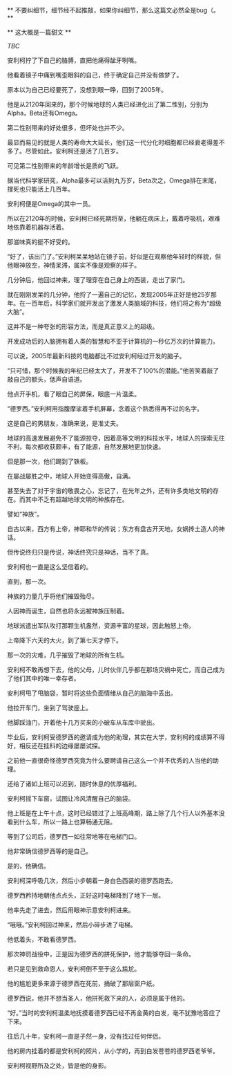 ** 不要纠细节，细节经不起推敲，如果你纠细节，那么这篇文必然全是bug（。 **

** 这大概是一篇甜文 **

_TBC_

安利柯拧了下自己的胳膊，直把他痛得龇牙咧嘴。



他看着镜子中痛到嘴歪眼斜的自己，终于确定自己并没有做梦了。



原本以为自己已经要死了，没想到眼一睁，回到了2005年。



他是从2120年回来的，那个时候地球的人类已经进化出了第二性别，分别为Alpha，Beta还有Omega。



第二性别带来的好处很多，但坏处也并不少。



最显而易见的就是人类的寿命大大延长，他们这一代分化时细胞都已经衰老得差不多了。尽管如此，安利柯还是活了几百岁。



可见第二性别带来的年龄增长是质的飞跃。



据当代科学家研究，Alpha最多可以活到九万岁，Beta次之，Omega排在末尾，撑死也只能活上几百年。



安利柯便是Omega的其中一员。



所以在2120年的时候，安利柯已经死期将至，他躺在病床上，戴着呼吸机，艰难地依靠着机器存活着。



那滋味真的挺不好受的。



“好了，该出门了。”安利柯呆呆地站在镜子前，好似是在观察他年轻时的样貌，但他眼神放空，神情呆滞，属实不像是观察的样子。



几分钟后，他回过神来，理了理穿在自己身上的西装，走出了家门。



就在刚刚发呆的几分钟，他捋了一遍自己的记忆，发现2005年正好是他25岁那年。在一百年后，科学家们就开发出了激发人类脑域的科技，他们将之称为“超级大脑”。



这并不是一种夸张的形容方法，而是真正意义上的超级。



开发成功后的人脑拥有着人类的智慧和不亚于计算机的一秒亿万次的计算能力。



可以说，2005年最新科技的电脑都比不过安利柯经过开发的脑子。



“只可惜，那个时候我的年纪已经太大了，开发不了100%的潜能。”他苦笑着敲了敲自己的额头，低声自语道。



他点开手机，看了眼自己的屏保，眼底一片温柔。



“德罗西。”安利柯用指腹摩挲着手机屏幕，念着这个熟悉得再不过的名字。



这是自己的男朋友，准确来说，是准丈夫。



地球的高速发展避免不了能源掠夺，因着高等文明的科技水平，地球人的探索无往不利，每次都收获颇丰，有了能源，自然发展地更加快速。



但是那一次，他们踢到了铁板。



在屡战屡胜之中，地球人开始变得高傲，自满。



甚至失去了对于宇宙的敬畏之心，忘记了，在光年之外，还有许多类地文明的存在。而其中不乏有超越地球文明的种族存在。



譬如“神族”。



自古以来，西方有上帝，神耶和华的传说；东方有盘古开天地，女娲抟土造人的神话。



但传说终归只是传说，神话终究只是神话，当不了真。



安利柯也一直是这么坚信着的。



直到，那一次。



神族的力量几乎将他们摧毁殆尽。



人因神而诞生，自然也将永远被神族压制着。



地球派遣出军队攻打那颗生机盎然，资源丰富的星球，因此触怒上帝。



上帝降下六天的大火，到了第七天才停下。



那一次的灾难，几乎摧毁了地球的所有生机。



安利柯不敢再想下去，他的父母，儿时伙伴几乎都在那场灾祸中死亡，而自己成为了他们其中的唯一幸存者。



安利柯甩了甩脑袋，暂时将这些负面情绪从自己的脑海中丢出。



他拉开车门，坐到了驾驶座上。



他脚踩油门，开着他十几万买来的小破车从车库中驶出。



毕业后，安利柯受德罗西的邀请成为他的助理，其实在大学，安利柯的成绩算不得好，相反还在挂科的边缘屡屡试探。



之前他一直很奇怪德罗西究竟为什么要聘请自己这么一个并不优秀的人当他的助理。



还给了诸如上班可以迟到，随时休息的优厚福利。



安利柯摇下车窗，试图让冷风清醒自己的脑袋。



他上班是在上午十点，这时已经错过了上班高峰期，路上除了几个行人以外基本没看到什么车，所以一路上也算畅通无阻。



等到了公司后，德罗西一如往常地等在电梯门口。



他非常确信德罗西等的是自己。



是的，他确信。



安利柯深呼吸几次，然后小步朝着一身白色西装的德罗西跑去。



德罗西矜持地朝他点点头，正好这时电梯降到了地下一层。



他率先走了进去，然后用眼神示意安利柯进来。



“哦哦。”安利柯回过神来，然后小碎步进了电梯。



他低着头，不敢看德罗西。



那次神罚战役中，正是因为德罗西的拼死保护，他才能够夺回一条命。



若只是见到救命恩人，安利柯倒不至于这么尴尬。



他的尴尬更多来源于德罗西在死前，捅破了那层窗户纸。



德罗西说，他并不想当圣人，他拼死救下来的人，必须是属于他的。



“好。”当时的安利柯温柔地抚摸着德罗西已经不再金黄的白发，毫不犹豫地答应了下来。



往后几十年，安利柯一直是孑然一身，没有找过任何伴侣。



他的房内挂着的都是安利柯的照片，从小学的，再到白发苍苍的德罗西老爷爷。



安利柯视野所及之处，皆是他的身影。




